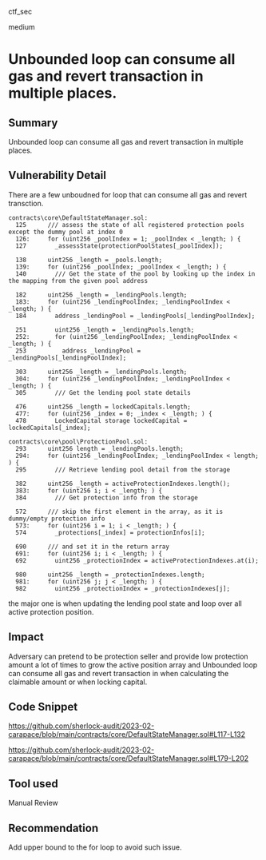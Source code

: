 ctf_sec

medium

# Unbounded loop can consume all gas and revert transaction in multiple places.

## Summary

Unbounded loop can consume all gas and revert transaction in multiple places.

## Vulnerability Detail

There are a few unboudned for loop that can consume all gas and revert transction.

```solidity
contracts\core\DefaultStateManager.sol:
  125      /// assess the state of all registered protection pools except the dummy pool at index 0
  126:     for (uint256 _poolIndex = 1; _poolIndex < _length; ) {
  127        _assessState(protectionPoolStates[_poolIndex]);

  138      uint256 _length = _pools.length;
  139:     for (uint256 _poolIndex; _poolIndex < _length; ) {
  140        /// Get the state of the pool by looking up the index in the mapping from the given pool address

  182      uint256 _length = _lendingPools.length;
  183:     for (uint256 _lendingPoolIndex; _lendingPoolIndex < _length; ) {
  184        address _lendingPool = _lendingPools[_lendingPoolIndex];

  251        uint256 _length = _lendingPools.length;
  252:       for (uint256 _lendingPoolIndex; _lendingPoolIndex < _length; ) {
  253          address _lendingPool = _lendingPools[_lendingPoolIndex];

  303      uint256 _length = _lendingPools.length;
  304:     for (uint256 _lendingPoolIndex; _lendingPoolIndex < _length; ) {
  305        /// Get the lending pool state details

  476      uint256 _length = lockedCapitals.length;
  477:     for (uint256 _index = 0; _index < _length; ) {
  478        LockedCapital storage lockedCapital = lockedCapitals[_index];

contracts\core\pool\ProtectionPool.sol:
  293      uint256 length = _lendingPools.length;
  294:     for (uint256 _lendingPoolIndex; _lendingPoolIndex < length; ) {
  295        /// Retrieve lending pool detail from the storage

  382      uint256 _length = activeProtectionIndexes.length();
  383:     for (uint256 i; i < _length; ) {
  384        /// Get protection info from the storage

  572      /// skip the first element in the array, as it is dummy/empty protection info
  573:     for (uint256 i = 1; i < _length; ) {
  574        _protections[_index] = protectionInfos[i];

  690      /// and set it in the return array
  691:     for (uint256 i; i < _length; ) {
  692        uint256 _protectionIndex = activeProtectionIndexes.at(i);

  980      uint256 _length = _protectionIndexes.length;
  981:     for (uint256 j; j < _length; ) {
  982        uint256 _protectionIndex = _protectionIndexes[j];
```

the major one is when updating the lending pool state and loop over all active protection position.

## Impact

Adversary can pretend to be protection seller and provide low protection amount a lot of times to grow the active position array and Unbounded loop can consume all gas and revert transaction in when calculating the claimable amount or when locking capital.

## Code Snippet

https://github.com/sherlock-audit/2023-02-carapace/blob/main/contracts/core/DefaultStateManager.sol#L117-L132

https://github.com/sherlock-audit/2023-02-carapace/blob/main/contracts/core/DefaultStateManager.sol#L179-L202

## Tool used

Manual Review

## Recommendation

Add upper bound to the for loop to avoid such issue.
